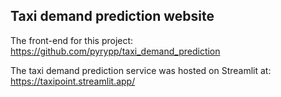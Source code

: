 ## Taxi demand prediction website

The front-end for this project:
https://github.com/pyrypp/taxi_demand_prediction

The taxi demand prediction service was hosted on Streamlit at:
https://taxipoint.streamlit.app/
